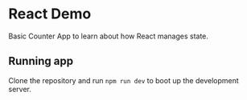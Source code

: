 # React Demo
Basic Counter App to learn about how React manages state.

## Running app
Clone the repository and run `npm run dev` to boot up the development server.
